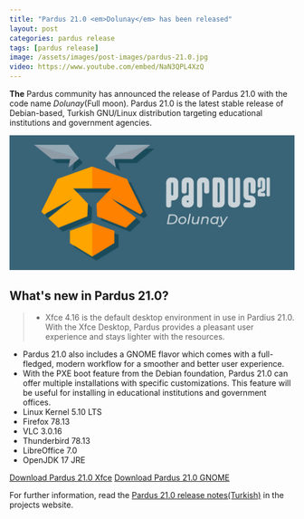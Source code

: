 ```yaml
---
title: "Pardus 21.0 <em>Dolunay</em> has been released"
layout: post
categories: pardus release
tags: [pardus release]
image: /assets/images/post-images/pardus-21.0.jpg
video: https://www.youtube.com/embed/NaN3QPL4XzQ
---
```


**The** Pardus community has announced the release of Pardus 21.0 with the code name *Dolunay*(Full moon).  Pardus 21.0 is the latest stable release of Debian-based, Turkish GNU/Linux distribution targeting educational institutions and government agencies.

![Pardus 21.0 featured](/assets/images/post-images/pardus-21.0.jpg)

## What's new in Pardus 21.0?

> - Xfce 4.16 is the default desktop environment in use in Pardius 21.0. With the Xfce Desktop, Pardus provides a pleasant user experience and stays lighter with the resources.
- Pardus 21.0 also includes a GNOME flavor which comes with a full-fledged, modern workflow for a smoother and better user experience.
- With the PXE boot feature from the Debian foundation, Pardus 21.0 can offer multiple installations with specific customizations. This feature will be useful for installing in educational institutions and government offices.
- Linux Kernel 5.10 LTS
- Firefox 78.13
- VLC 3.0.16
- Thunderbird 78.13
- LibreOffice 7.0
- OpenJDK 17 JRE


<a href="https://indir.pardus.org.tr/ISO/Pardus21/Pardus-21.0-XFCE-amd64.iso" class="download">Download Pardus 21.0 Xfce</a>
<a href="https://indir.pardus.org.tr/ISO/Pardus21/Pardus-21.0-GNOME-amd64.iso" class="download">Download Pardus 21.0 GNOME</a>

For further information, read the [Pardus 21.0 release notes(Turkish)](https://www.pardus.org.tr/pardus-surum-notlari-21-0/) in the projects website.